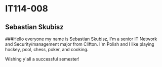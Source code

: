
# IT114-008
## Sebastian Skubisz
###Hello everyone my name is Sebastian Skubisz, 
 I'm a senior IT Network and Security/management major from Clifton. I'm Polish and I like playing hockey, pool, chess, poker, and cooking. 

Wishing y'all a successful semester!
